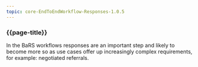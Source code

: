```yaml
---
topic: core-EndToEndWorkflow-Responses-1.0.5
---
```


### {{page-title}}

In the BaRS workflows responses are an important step and likely to become more so as use cases offer up increasingly complex requirements, for example: negotiated referrals.

<br>